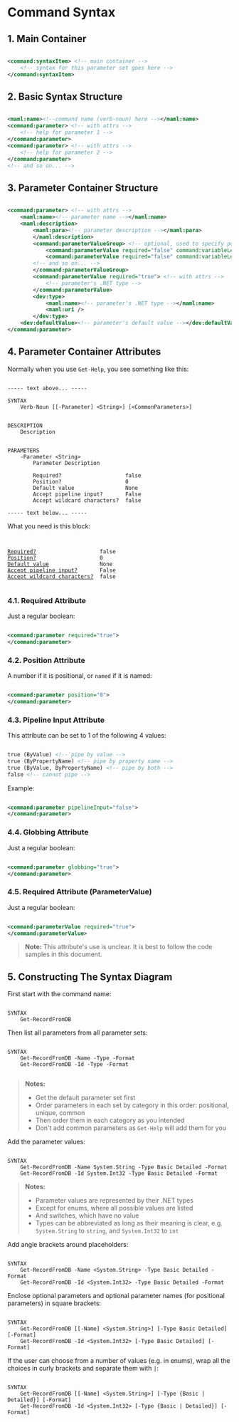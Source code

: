 # Command Syntax

## 1. Main Container

```xml

<command:syntaxItem> <!-- main container -->
    <!-- syntax for this parameter set goes here -->
</command:syntaxItem>

```

## 2. Basic Syntax Structure

```xml

<maml:name><!--command name (verb-noun) here --></maml:name>
<command:parameter> <!-- with attrs -->
    <!-- help for parameter 1 -->
</command:parameter>
<command:parameter> <!-- with attrs -->
    <!-- help for parameter 2 -->
</command:parameter>
<!-- and so on... -->

```

## 3. Parameter Container Structure

<a name="defaultValue">

```xml

<command:parameter> <!-- with attrs -->
    <maml:name><!-- parameter name --></maml:name>
    <maml:description>
        <maml:para><!-- parameter description --></maml:para>
        </maml:description>
        <command:parameterValueGroup> <!-- optional, used to specify possible values of a parameter (like in a enum) -->
            <command:parameterValue required="false" command:variableLength="false"><!-- value 1 --></command:parameterValue>
            <command:parameterValue required="false" command:variableLength="false"><!-- value 2 --></command:parameterValue>
        <!-- and so on... -->
        </command:parameterValueGroup>
        <command:parameterValue required="true"> <!-- with attrs -->
            <!-- parameter's .NET type -->
        </command:parameterValue>
        <dev:type>
            <maml:name><!-- parameter's .NET type --></maml:name>
            <maml:uri />
        </dev:type>
    <dev:defaultValue><!-- parameter's default value --></dev:defaultValue>
</command:parameter>

```

## 4. Parameter Container Attributes

Normally when you use ```Get-Help```, you see something like this:

```

----- text above... -----

SYNTAX
    Verb-Noun [[-Parameter] <String>] [<CommonParameters>]


DESCRIPTION
    Description


PARAMETERS
    -Parameter <String>
        Parameter Description

        Required?                    false
        Position?                    0
        Default value                None
        Accept pipeline input?       False
        Accept wildcard characters?  false

----- text below... -----

```

What you need is this block:

<pre><code>

<a href="#required">Required?</a>                    false
<a href="#position">Position?</a>                    0
<a href="#defaultValue">Default value</a>                None
<a href="#pipelineInput">Accept pipeline input?</a>       False
<a href="#globbing">Accept wildcard characters?</a>  false

</code></pre>

### 4.1. Required Attribute <a name="required"></a>

Just a regular boolean:

```xml

<command:parameter required="true">
</command:parameter>

```

### 4.2. Position Attribute <a name="position"></a>

A number if it is positional, or ```named``` if it is named:

```xml

<command:parameter position="0">
</command:parameter>

```

### 4.3. Pipeline Input Attribute <a name="pipelineInput"></a>

This attribute can be set to 1 of the following 4 values:

```xml

true (ByValue) <!-- pipe by value -->
true (ByPropertyName) <!-- pipe by property name -->
true (ByValue, ByPropertyName) <!-- pipe by both -->
false <!-- cannot pipe -->

```

Example:

```xml

<command:parameter pipelineInput="false">
</command:parameter>

```

### 4.4. Globbing Attribute <a name="globbing"></a>

Just a regular boolean:

```xml

<command:parameter globbing="true">
</command:parameter>

```

### 4.5. Required Attribute (ParameterValue)

Just a regular boolean:

```xml

<command:parameterValue required="true">
</command:parameterValue>

```

> **Note:**
> This attribute's use is unclear. It is best to follow the code samples in this document.

## 5. Constructing The Syntax Diagram

First start with the command name:

```

SYNTAX
    Get-RecordFromDB

```

Then list all parameters from all parameter sets:

``` 

SYNTAX
    Get-RecordFromDB -Name -Type -Format
    Get-RecordFromDB -Id -Type -Format


```

> **Notes:**  
> * Get the default parameter set first
> * Order parameters in each set by category in this order: positional, unique, common
> * Then order them in each category as you intended
> * Don't add common parameters as ```Get-Help``` will add them for you

Add the parameter values:

```

SYNTAX
    Get-RecordFromDB -Name System.String -Type Basic Detailed -Format
    Get-RecordFromDB -Id System.Int32 -Type Basic Detailed -Format

```

> **Notes:**
> * Parameter values are represented by their .NET types
> * Except for enums, where all possible values are listed
> * And switches, which have no value
> * Types can be abbreviated as long as their meaning is clear, e.g. ```System.String``` to ```string```, and ```System.Int32``` to ```int```

Add angle brackets around placeholders:

```

SYNTAX
    Get-RecordFromDB -Name <System.String> -Type Basic Detailed -Format
    Get-RecordFromDB -Id <System.Int32> -Type Basic Detailed -Format

```

Enclose optional parameters and optional parameter names (for positional parameters) in square brackets:

```

SYNTAX
    Get-RecordFromDB [[-Name] <System.String>] [-Type Basic Detailed] [-Format]
    Get-RecordFromDB -Id <System.Int32> [-Type Basic Detailed] [-Format]

```

If the user can choose from a number of values (e.g. in enums), wrap all the choices in curly brackets and separate them with ```|```:

```

SYNTAX
    Get-RecordFromDB [[-Name] <System.String>] [-Type {Basic | Detailed}] [-Format]
    Get-RecordFromDB -Id <System.Int32> [-Type {Basic | Detailed}] [-Format]

```
